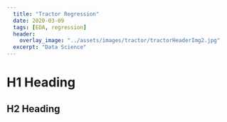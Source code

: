 ```yaml
---
  title: "Tractor Regression"
  date: 2020-03-09
  tags: [EDA, regression]
  header:
    overlay_image: "../assets/images/tractor/tractorHeaderImg2.jpg"
  excerpt: "Data Science"
---
```


# H1 Heading

## H2 Heading

